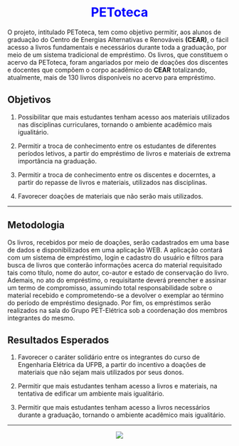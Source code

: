 <h1 Align='center'>
  <font color='blue'>
      PEToteca 
  </font>
</h1>

O projeto, intitulado PEToteca, tem como objetivo permitir, aos alunos de graduação do Centro de Energias Alternativas e Renováveis <b>(CEAR)</b>, o fácil acesso a livros fundamentais e necessários durante toda a graduação, por meio de um sistema tradicional de empréstimo. Os livros, que constituem o acervo da PEToteca, foram angariados por meio de doações dos discentes e docentes que compõem o corpo acadêmico do <b>CEAR</b> totalizando, atualmente, mais de 130 livros disponíveis no acervo para empréstimo.

## Objetivos
1. Possibilitar que mais estudantes tenham acesso aos materiais utilizados nas disciplinas curriculares, tornando o ambiente acadêmico mais igualitário. 

2. Permitir a troca de conhecimento entre os estudantes de diferentes períodos letivos, a partir do empréstimo de livros e materiais de extrema importância na graduação.

2. Permitir a troca de conhecimento entre os discentes e docerntes, a partir do repasse de livros e materiais, utilizados nas disciplinas.

3. Favorecer doações de materiais que não serão mais utilizados.
___
## Metodologia
Os livros, recebidos por meio de doações, serão cadastrados em uma base de dados e disponibilizados em uma aplicação WEB. A aplicação contará com um sistema de empréstimo, login e cadastro do usuário e filtros para busca de livros que conterão informações acerca do material requisitado tais como título, nome do autor, co-autor e estado de conservação do livro. Ademais, no ato do empréstimo, o requisitante deverá preencher e assinar um termo de compromisso, assumindo total responsabilidade sobre o material recebido e comprometendo-se a devolver o exemplar ao término do período de empréstimo designado. Por fim, os empréstimos serão realizados na sala do Grupo PET-Elétrica sob a coordenação dos membros integrantes do mesmo.

## Resultados Esperados
1. Favorecer o caráter solidário entre os integrantes do curso de Engenharia Elétrica da UFPB, a partir do incentivo a doações de materiais que não sejam mais utilizados por seus donos.

2. Permitir que mais estudantes tenham acesso a livros e materiais, na tentativa de edificar um ambiente mais igualitário. 

2. Permitir que mais estudantes tenham acesso a livros necessários durante a graduação, tornando o ambiente acadêmico mais igualitário. 

___
<p align="center">
  <img src="https://user-images.githubusercontent.com/77749126/190187387-cfc7897a-f885-4b33-a1be-c3aedbb52345.gif" />
</p>
